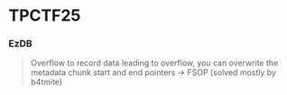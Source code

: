 TPCTF25
=======

<h3> EzDB </h3>

> Overflow to record data leading to overflow, you can overwrite the metadata chunk start and end pointers -> FSOP (solved mostly by b4tmite)
